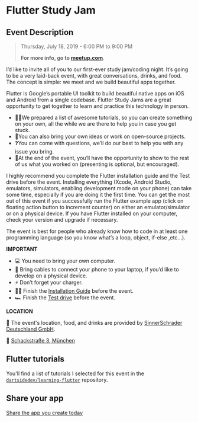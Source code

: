 # Flutter Study Jam

## Event Description

> Thursday, July 18, 2019 - 6:00 PM to 9:00 PM
>
> **For more info, go to [meetup.com](https://www.meetup.com/Flutter-Munich/events/260153576/)**.

I’d like to invite all of you to our first-ever study jam/coding night. It’s going to be a very laid-back event, with great conversations, drinks, and food. The concept is simple: we meet and we build beautiful apps together.

Flutter is Google’s portable UI toolkit to build beautiful native apps on iOS and Android from a single codebase. Flutter Study Jams are a great opportunity to get together to learn and practice this technology in person.

* 👨‍💻We prepared a list of awesome tutorials, so you can create something on your own, all the while we are there to help you in case you get stuck.
* 🐧You can also bring your own ideas or work on open-source projects.
* ❓You can come with questions, we’ll do our best to help you with any issue you bring.
* 🎤At the end of the event, you’ll have the opportunity to show to the rest of us what you worked on (presenting is optional, but encouraged).

I highly recommend you complete the Flutter installation guide and the Test drive before the event. Installing everything (Xcode, Android Studio, emulators, simulators, enabling development mode on your phone) can take some time, especially if you are doing it the first time. You can get the most out of this event if you successfully run the Flutter example app (click on floating action button to increment counter) on either an emulator/simulator or on a physical device. If you have Flutter installed on your computer, check your version and upgrade if necessary.

The event is best for people who already know how to code in at least one programming language (so you know what’s a loop, object, if-else ,etc...).


**IMPORTANT**

* 💻 You need to bring your own computer.
* 📱 Bring cables to connect your phone to your laptop, if you’d like to develop on a physical device.
* ⚡ Don’t forget your charger.
* 👩‍💻 Finish the [Installation Guide](https://flutter.dev/docs/get-started/install) before the event.
* 🏎 Finish the [Test drive](https://flutter.dev/docs/get-started/test-drive) before the event.

**LOCATION**

📍 The event's location, food, and drinks are provided by [SinnerSchrader Deutschland GmbH](https://github.com/sinnerschrader/).

📍 [Schackstraße 3, München](https://www.google.com/maps/search/?api=1&query=48.152073%2C11.583761)

## Flutter tutorials

You'll find a list of tutorials I selected for this event in the [`dartsidedev/learning-flutter`](https://github.com/dartsidedev/learning-flutter) repository.

## Share your app

[Share the app you create today](https://github.com/flutter-munich/study-jam/issues/new?assignees=vargavince91&labels=&template=my-project.md&title=)
